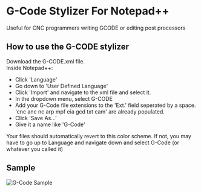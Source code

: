 # G-Code Stylizer For Notepad++
Useful for CNC programmers writing GCODE or editing post processors

## How to use the G-CODE stylizer
Download the G-CODE.xml file.\
Inside Notepad++:
- Click 'Language'
- Go down to 'User Defined Language'
- Click 'Import' and navigate to the xml file and select it.
- In the dropdown menu, select G-CODE
- Add your G-Code file extensions to the 'Ext.' field seperated by a space. 'cnc anc nc arp mpf eia gcd txt cam' are already populated.
- Click 'Save As...'
- Give it a name like 'G-Code'

Your files should automatically revert to this color scheme. If not, you may have to go up to Language and navigate down and select G-Code (or whatever you called it)

## Sample
![G-Code Sample](/images/sample.png)
